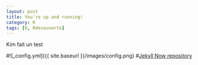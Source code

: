 ```yaml
---
layout: post
title: You're up and running!
category: R
tags: [R, Rdecouverte]
---
```


Kim fait un test

#![_config.yml]({{ site.baseurl }}/images/config.png)
#[Jekyll Now repository](https://github.com/barryclark/jekyll-now)
